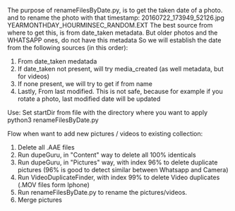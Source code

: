 The purpose of renameFilesByDate.py, is to get the taken date of a photo.
and to rename the photo with that timestamp:
20160722_173949_52126.jpg YEARMONTHDAY_HOURMINSEC_RANDOM.EXT
The best source from where to get this, is from date_taken metadata.
But older photos and the WHATSAPP ones, do not have this metadata
So we will establish the date from the following sources (in this order):
1) From date_taken medatada
2) If date_taken not present, will try media_created (as well metadata, but for videos)
3) If none present, we will try to get if from name
4) Lastly, From last modified. This is not safe, because for example if you rotate
      a photo, last modified date will be updated

Use:
Set startDir from file with the directory where you want to apply
python3 renameFilesByDate.py


Flow when want to add new pictures / videos to existing collection:

1) Delete all .AAE files
2) Run dupeGuru, in "Content" way to delete all 100% identicals
3) Run dupeGuru, in "Pictures" way, with index 96% to delete duplicate pictures
     (96% is good to detect similar between Whatsapp and Camera)
4) Run VideoDuplicateFinder, with index 99% to delete Video duplicates (.MOV files form Iphone)
5) Run renameFilesByDate.py to rename the pictures/videos.
6) Merge pictures
